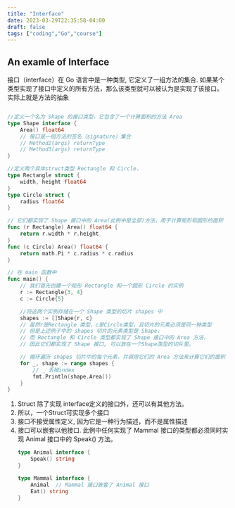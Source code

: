 ```yaml
---
title: "Interface"
date: 2023-03-29T22:35:58-04:00
draft: false
tags: ["coding","Go","course"]
---
```


## An examle of Interface

接口（interface）在 Go 语言中是一种类型, 它定义了一组方法的集合.
如果某个类型实现了接口中定义的所有方法，那么该类型就可以被认为是实现了该接口。
实际上就是方法的抽象

```go

//定义一个名为 Shape 的接口类型，它包含了一个计算面积的方法 Area
type Shape interface {
    Area() float64
    // 接口是一组方法的签名（signature）集合
    // Method2(args) returnType
    // Method3(args) returnType
}

//定义两个具体struct类型 Rectangle 和 Circle，
type Rectangle struct {
    width, height float64
}
type Circle struct {
    radius float64
}

// 它们都实现了 Shape 接口中的 Area(此例中是全部)方法，用于计算矩形和圆形的面积
func (r Rectangle) Area() float64 {
    return r.width * r.height
}
func (c Circle) Area() float64 {
    return math.Pi * c.radius * c.radius
}

// 在 main 函数中
func main() {
    // 我们首先创建一个矩形 Rectangle 和一个圆形 Circle 的实例
    r := Rectangle{3, 4}
    c := Circle{5}

    //将这两个实例存储在一个 Shape 类型的切片 shapes 中
    shapes := []Shape{r, c}
    // 虽然r是Rectangle 类型，c是Circle类型，且切片的元素必须是同一种类型
    // 但是上述例子中的 shapes 切片的元素类型是 Shape，
    // 而 Rectangle 和 Circle 类型都实现了 Shape 接口中的 Area 方法，
    // 因此它们都实现了 Shape 接口, 可以放在一个Shape类型的切片里。

    // 循环遍历 shapes 切片中的每个元素，并调用它们的 Area 方法来计算它们的面积
    for _, shape := range shapes {
        // _ 丢掉index
        fmt.Println(shape.Area())
    }
}

```

1. Struct 除了实现 interface定义的接口外，还可以有其他方法。
1. 所以，一个Struct可实现多个接口
1. 接口不接受属性定义, 因为它是一种行为描述，而不是属性描述
1. 接口可以嵌套以他接口. 此例中任何实现了 Mammal 接口的类型都必须同时实现 Animal 接口中的 Speak() 方法。
    ```go
    type Animal interface {
        Speak() string
    }

    type Mammal interface {
        Animal  // Mammal 接口嵌套了 Animal 接口
        Eat() string
    }
    ```
